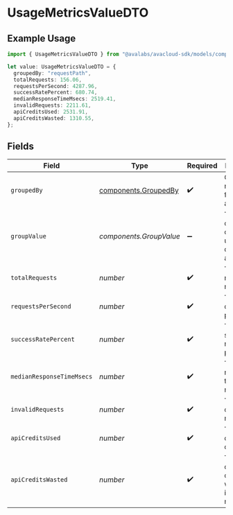 # UsageMetricsValueDTO

## Example Usage

```typescript
import { UsageMetricsValueDTO } from "@avalabs/avacloud-sdk/models/components";

let value: UsageMetricsValueDTO = {
  groupedBy: "requestPath",
  totalRequests: 156.06,
  requestsPerSecond: 4287.96,
  successRatePercent: 680.74,
  medianResponseTimeMsecs: 2519.41,
  invalidRequests: 2211.61,
  apiCreditsUsed: 2531.91,
  apiCreditsWasted: 1310.55,
};
```

## Fields

| Field                                                        | Type                                                         | Required                                                     | Description                                                  |
| ------------------------------------------------------------ | ------------------------------------------------------------ | ------------------------------------------------------------ | ------------------------------------------------------------ |
| `groupedBy`                                                  | [components.GroupedBy](../../models/components/groupedby.md) | :heavy_check_mark:                                           | Column name used for data aggregation                        |
| `groupValue`                                                 | *components.GroupValue*                                      | :heavy_minus_sign:                                           | The value of the column used for data aggregation            |
| `totalRequests`                                              | *number*                                                     | :heavy_check_mark:                                           | The total number of requests                                 |
| `requestsPerSecond`                                          | *number*                                                     | :heavy_check_mark:                                           | The number of requests per second                            |
| `successRatePercent`                                         | *number*                                                     | :heavy_check_mark:                                           | The success rate percentage                                  |
| `medianResponseTimeMsecs`                                    | *number*                                                     | :heavy_check_mark:                                           | The median response time in milliseconds                     |
| `invalidRequests`                                            | *number*                                                     | :heavy_check_mark:                                           | The number of invalid requests                               |
| `apiCreditsUsed`                                             | *number*                                                     | :heavy_check_mark:                                           | The number of API credits used                               |
| `apiCreditsWasted`                                           | *number*                                                     | :heavy_check_mark:                                           | The number of API credits wasted on invalid requests         |